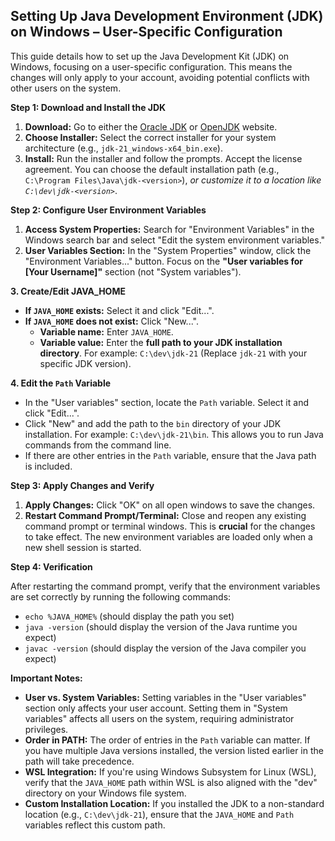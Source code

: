 ## Setting Up Java Development Environment (JDK) on Windows – User-Specific Configuration

This guide details how to set up the Java Development Kit (JDK) on Windows, focusing on a user-specific configuration. This means the changes will only apply to your account, avoiding potential conflicts with other users on the system.

**Step 1: Download and Install the JDK**

1.  **Download:** Go to either the [Oracle JDK](https://www.oracle.com/java/jdk/downloads/) or [OpenJDK](https://openjdk.org/) website.
2.  **Choose Installer:** Select the correct installer for your system architecture (e.g., `jdk-21_windows-x64_bin.exe`).
3.  **Install:** Run the installer and follow the prompts.  Accept the license agreement. You can choose the default installation path (e.g., `C:\Program Files\Java\jdk-<version>`), *or customize it to a location like `C:\dev\jdk-<version>`*.

**Step 2: Configure User Environment Variables**

1.  **Access System Properties:** Search for "Environment Variables" in the Windows search bar and select "Edit the system environment variables."
2.  **<span class="delve __shimmer__">User Variables</span> Section:** In the "System Properties" window, click the "Environment Variables..." button. Focus on the **"User variables for [Your Username]"** section (not "<span class="delve __shimmer__">System variables</span>").

**3. Create/Edit <span class="delve __shimmer__">JAVA_HOME</span>**

*   **If `JAVA_HOME` exists:** Select it and click "Edit...".
*   **If `JAVA_HOME` does not exist:** Click "New...".
    *   **Variable name:** Enter `JAVA_HOME`.
    *   **Variable value:** Enter the **full path to your <span class="delve __shimmer__">JDK installation directory</span>**. For example: `C:\dev\jdk-21` (Replace `jdk-21` with your specific JDK version).

**4. Edit the `Path` Variable**

*   In the "User variables" section, locate the `Path` variable. Select it and click "Edit...".
*   Click "New" and add the path to the `bin` directory of your JDK installation. For example: `C:\dev\jdk-21\bin`. This allows you to run Java commands from the command line.
*   If there are other entries in the `Path` variable, ensure that the Java path is included.

**Step 3: Apply Changes and Verify**

1.  **Apply Changes:** Click "OK" on all open windows to save the changes.
2.  **Restart <span class="delve __shimmer__">Command Prompt</span>/Terminal:** Close and reopen any existing command prompt or terminal windows. This is **crucial** for the changes to take effect. The new environment variables are loaded only when a new shell session is started.

**Step 4: Verification**

After restarting the command prompt, verify that the environment variables are set correctly by running the following commands:

*   `echo %JAVA_HOME%` (should display the path you set)
*   <span class="delve __shimmer__">`java -version`</span> (should display the version of the Java runtime you expect)
*   <span class="delve __shimmer__">`javac -version`</span> (should display the version of the Java compiler you expect)

**Important Notes:**

*   **User vs. System Variables:** Setting variables in the "User variables" section only affects your user account. Setting them in "System variables" affects all users on the system, requiring administrator privileges.
*   **Order in PATH:** The order of entries in the `Path` variable can matter. If you have multiple Java versions installed, the version listed earlier in the path will take precedence.
*   **<span class="delve __shimmer__">WSL Integration</span>:** If you're using Windows Subsystem for Linux (WSL), verify that the `JAVA_HOME` path within WSL is also aligned with the "dev" directory on your Windows file system.
*   **<span class="delve __shimmer__">Custom Installation Location</span>:** If you installed the JDK to a non-standard location (e.g., `C:\dev\jdk-21`), ensure that the `JAVA_HOME` and `Path` variables reflect this custom path.



